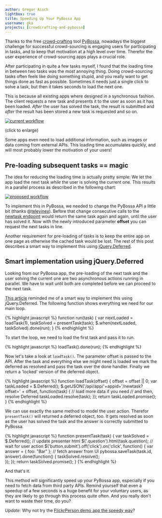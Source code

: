 ```yaml
---
author: Gregor Aisch
lightbox: true
title: Speeding Up Your PyBossa App
username: gka
projects: [crowdcrafting-and-pybossa]
---
```


Thanks to the free [crowd-crafting](http://crowdcrafting.org) tool [PyBossa](http://dev.pybossa.com/), nowadays the biggest challenge for successful crowd-sourcing is engaging users for participating in tasks, and to keep that motivation at a high level over time. Therefor the user experience of crowd-sourcing apps plays a crucial role.

After participating in quite a few tasks myself, I found that the loading time in between two tasks was the most annoying thing. Doing crowd-sourcing tasks often feels like doing something stupid, and you really want to get things done as fast as possible. Sometimes it needs just a single click to solve a task, but then it takes seconds to load the next one.

This is because all existing apps where designed in a synchronous fashion. The client requests a new task and presents it to the user as soon as it has been loaded. *After* the user has solved the task, the result is submitted and *after* the result has been stored a new task is requested and so on.

<a rel="lightbox" title="Process flow in current PyBossa apps" href="/img/pybossa-workflow-old.png">![current workflow](/img/pybossa-workflow-old.png)</a>

 (click to enlarge)

Some apps even need to load additional information, such as images or data coming from external APIs. This loading time accumulates quickly, and will most probably lower the motivation of your users!

## Pre-loading subsequent tasks == magic

The idea for reducing the loading time is actually pretty simple: We let the app load the next task *while* the user is solving the current one. This results in a parallel process as described in the following chart:

<a rel="lightbox" title="Process flow in current PyBossa apps" href="/img/pybossa-workflow-new.png">![proposed workflow](/img/pybossa-workflow-new.png)</a>

To implement this in PyBossa, we needed to change the PyBossa API a little bit (thanks @[teleyinex](https://github.com/PyBossa/pybossa/commit/4f5bdd4698a1ac21f3021347cd9ec08e68f18bdc)). Before that change consecutive calls to the [newtask endpoint](http://pybossa.readthedocs.org/en/latest/model.html#requesting-a-new-task-for-current-user) would return the same task again and again, until the user has solved it. Now with the newly introduced parameter **offset** you can request the next tasks in line.

Another requirement for pre-loading of tasks is to keep the entire app on one page as otherwise the cached task would be lost. The rest of this post describes a smart way to implement this using [jQuery.Deferred](http://api.jquery.com/category/deferred-object/).

## Smart implementation using jQuery.Deferred

Looking from our PyBossa app, the pre-loading of the next task and the user solving the current one are two asynchronous actions running in parallel. We have to wait until both are completed before we can proceed to the next task.

[This article](http://eng.wealthfront.com/2012/12/jquerydeferred-is-most-important-client.html) reminded me of a smart way to implement this using jQuery.Deferred. The following function shows everything we need for our main loop.

{% highlight javascript %}
function run(task) {
    var nextLoaded = loadTask(1),
        taskSolved = presentTask(task);
    $.when(nextLoaded, taskSolved).done(run);
}
{% endhighlight %}

To start the loop, we need to load the first task and pass it to run.

{% highlight javascript %}
loadTask().done(run);
{% endhighlight %}

Now let's take a look at ``loadTask()``. The parameter offset is passed to the API. After the task and everything else we might need is loaded we mark the deferred as resolved and pass the task over the done handler. Finally we return a 'locked' version of the deferred object.

{% highlight javascript %}
function loadTask(offset) {
    offset = offset || 0;
    var taskLoaded = $.Deferred();
    $.getJSON('/api/app/'+appid+'/newtask?offset=' + offset, function(task) {
        // load more data if you need
        // and then, resolve Deferred
        taskLoaded.resolve(task);
    });
    return taskLoaded.promise();
}
{% endhighlight %}

We can use exactly the same method to model the user action. Therefor ``presentTask()`` will returned a deferred object, too. It gets resolved as soon as the user has solved the task and the answer is correctly submitted to PyBossa.

{% highlight javascript %}
function presentTask(task) {
    var taskSolved = $.Deferred();
    // update presenter html
    $('.question').html(task.question);
    // wait for user action
    $('button.submit').off('click').on('click', function() {
        var answer = { foo: "Bar" }; // fetch answer from UI
        pybossa.saveTask(task.id, answer).done(function() {
            taskSolved.resolve();            
        });
    });
    return taskSolved.promise();
}
{% endhighlight %}

And that's it.

This method will significantly speed up your PyBossa app, especially if you need to fetch data from third party APIs. Remind yourself that even a speedup of a few seconds is a huge benefit for your voluntary users, as they are likely to go through this process quite often. And you really don't want to waste their time, do you?

_Update:_ Why not try the [FlickrPerson demo app the speedy way](http://crowdcrafting.org/app/flickrperson2/newtask)?

